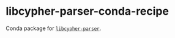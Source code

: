 # libcypher-parser-conda-recipe

Conda package for [`libcypher-parser`](https://github.com/cleishm/libcypher-parser).
